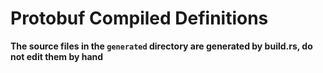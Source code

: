 # Protobuf Compiled Definitions

**The source files in the `generated` directory are generated by build.rs, do not edit them by hand**
